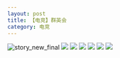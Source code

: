 ```yaml
---
layout: post
title: 【电竞】群英会
category: 电竞
---
```

![story_new_final](http://rbwl8nwm4.hd-bkt.clouddn.com/img/story_new_final_0322.png)
![](http://rbwl8nwm4.hd-bkt.clouddn.com/img/pel-220324-1.png)
![](http://rc5p5sl4z.hd-bkt.clouddn.com/img/pel-paraboy-220530-1.jpg)
![](http://rbwl8nwm4.hd-bkt.clouddn.com/img/pel-220324-3.png)
![](http://rc5p5sl4z.hd-bkt.clouddn.com/img/pel-hero-220531-1.jpg)
![](http://rc5p5sl4z.hd-bkt.clouddn.com/img/pel-paraboy-220530-2.jpg)
![](http://rc5p5sl4z.hd-bkt.clouddn.com/img/pel-paraboy-220530-3.jpg)